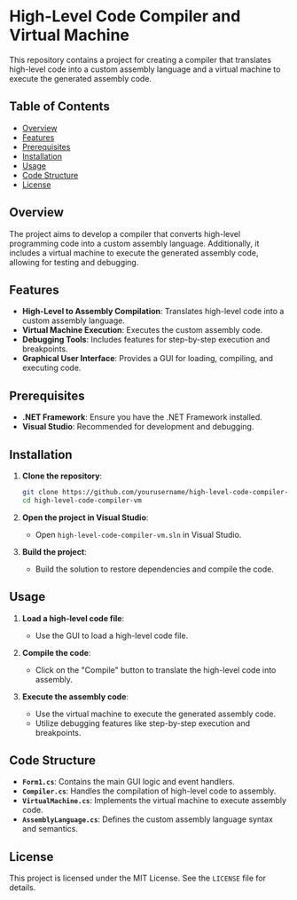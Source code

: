 # High-Level Code Compiler and Virtual Machine

This repository contains a project for creating a compiler that translates high-level code into a custom assembly language and a virtual machine to execute the generated assembly code.

## Table of Contents
- [Overview](#overview)
- [Features](#features)
- [Prerequisites](#prerequisites)
- [Installation](#installation)
- [Usage](#usage)
- [Code Structure](#code-structure)
- [License](#license)

## Overview
The project aims to develop a compiler that converts high-level programming code into a custom assembly language. Additionally, it includes a virtual machine to execute the generated assembly code, allowing for testing and debugging.

## Features
- **High-Level to Assembly Compilation**: Translates high-level code into a custom assembly language.
- **Virtual Machine Execution**: Executes the custom assembly code.
- **Debugging Tools**: Includes features for step-by-step execution and breakpoints.
- **Graphical User Interface**: Provides a GUI for loading, compiling, and executing code.

## Prerequisites
- **.NET Framework**: Ensure you have the .NET Framework installed.
- **Visual Studio**: Recommended for development and debugging.

## Installation
1. **Clone the repository**:
   ```sh
   git clone https://github.com/yourusername/high-level-code-compiler-vm.git
   cd high-level-code-compiler-vm
   ```

2. **Open the project in Visual Studio**:
   - Open `high-level-code-compiler-vm.sln` in Visual Studio.

3. **Build the project**:
   - Build the solution to restore dependencies and compile the code.

## Usage
1. **Load a high-level code file**:
   - Use the GUI to load a high-level code file.

2. **Compile the code**:
   - Click on the "Compile" button to translate the high-level code into assembly.

3. **Execute the assembly code**:
   - Use the virtual machine to execute the generated assembly code.
   - Utilize debugging features like step-by-step execution and breakpoints.

## Code Structure
- **`Form1.cs`**: Contains the main GUI logic and event handlers.
- **`Compiler.cs`**: Handles the compilation of high-level code to assembly.
- **`VirtualMachine.cs`**: Implements the virtual machine to execute assembly code.
- **`AssemblyLanguage.cs`**: Defines the custom assembly language syntax and semantics.

## License
This project is licensed under the MIT License. See the `LICENSE` file for details.
